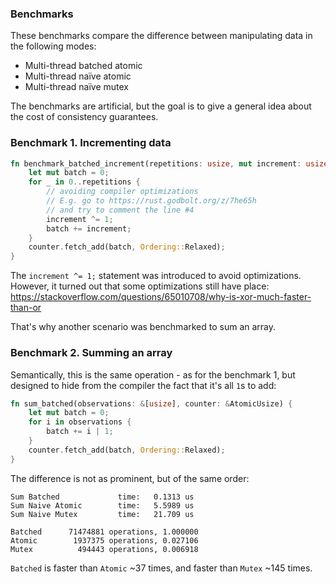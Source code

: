 ### Benchmarks

These benchmarks compare the difference between manipulating data in the following modes:

* Multi-thread batched atomic
* Multi-thread naïve atomic
* Multi-thread naïve mutex

The benchmarks are artificial, but the goal is to give a general idea about the cost of consistency guarantees.

### Benchmark 1. Incrementing data

```rust
fn benchmark_batched_increment(repetitions: usize, mut increment: usize, counter: &AtomicUsize) {
    let mut batch = 0;
    for _ in 0..repetitions {
        // avoiding compiler optimizations
        // E.g. go to https://rust.godbolt.org/z/7he65h
        // and try to comment the line #4
        increment ^= 1;
        batch += increment;
    }
    counter.fetch_add(batch, Ordering::Relaxed);
}
```

The `increment ^= 1;` statement was introduced to avoid optimizations.
However, it turned out that some optimizations still have place:
https://stackoverflow.com/questions/65010708/why-is-xor-much-faster-than-or

That's why another scenario was benchmarked to sum an array.

### Benchmark 2. Summing an array

Semantically, this is the same operation - as for the benchmark 1,
but designed to hide from the compiler the fact that it's all `1`s to add:

```rust
fn sum_batched(observations: &[usize], counter: &AtomicUsize) {
    let mut batch = 0;
    for i in observations {
        batch += i | 1;
    }
    counter.fetch_add(batch, Ordering::Relaxed);
}
```

The difference is not as prominent, but of the same order:

```
Sum Batched             time:   0.1313 us                        
Sum Naive Atomic        time:   5.5989 us                              
Sum Naive Mutex         time:   21.709 us                             

Batched      71474881 operations, 1.000000
Atomic        1937375 operations, 0.027106
Mutex          494443 operations, 0.006918
```

`Batched` is faster than `Atomic` ~37 times, and faster than `Mutex` ~145 times.  

